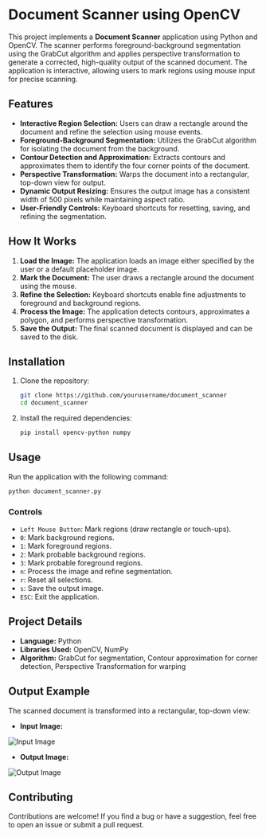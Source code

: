 
# Document Scanner using OpenCV

This project implements a **Document Scanner** application using Python and OpenCV. The scanner performs foreground-background segmentation using the GrabCut algorithm and applies perspective transformation to generate a corrected, high-quality output of the scanned document. The application is interactive, allowing users to mark regions using mouse input for precise scanning.

## Features

- **Interactive Region Selection:** Users can draw a rectangle around the document and refine the selection using mouse events.
- **Foreground-Background Segmentation:** Utilizes the GrabCut algorithm for isolating the document from the background.
- **Contour Detection and Approximation:** Extracts contours and approximates them to identify the four corner points of the document.
- **Perspective Transformation:** Warps the document into a rectangular, top-down view for output.
- **Dynamic Output Resizing:** Ensures the output image has a consistent width of 500 pixels while maintaining aspect ratio.
- **User-Friendly Controls:** Keyboard shortcuts for resetting, saving, and refining the segmentation.

## How It Works

1. **Load the Image:** The application loads an image either specified by the user or a default placeholder image.
2. **Mark the Document:** The user draws a rectangle around the document using the mouse.
3. **Refine the Selection:** Keyboard shortcuts enable fine adjustments to foreground and background regions.
4. **Process the Image:** The application detects contours, approximates a polygon, and performs perspective transformation.
5. **Save the Output:** The final scanned document is displayed and can be saved to the disk.

## Installation

1. Clone the repository:
   ```bash
   git clone https://github.com/yourusername/document_scanner
   cd document_scanner
   ```
2. Install the required dependencies:
   ```bash
   pip install opencv-python numpy
   ```

## Usage

Run the application with the following command:
```bash
python document_scanner.py 
```

### Controls
- `Left Mouse Button`: Mark regions (draw rectangle or touch-ups).
- `0`: Mark background regions.
- `1`: Mark foreground regions.
- `2`: Mark probable background regions.
- `3`: Mark probable foreground regions.
- `n`: Process the image and refine segmentation.
- `r`: Reset all selections.
- `s`: Save the output image.
- `ESC`: Exit the application.

## Project Details

- **Language:** Python
- **Libraries Used:** OpenCV, NumPy
- **Algorithm:** GrabCut for segmentation, Contour approximation for corner detection, Perspective Transformation for warping

## Output Example

The scanned document is transformed into a rectangular, top-down view:

- **Input Image:**

![Input Image](input_image.jpg)

- **Output Image:**

![Output Image](output_image.jpg)

## Contributing

Contributions are welcome! If you find a bug or have a suggestion, feel free to open an issue or submit a pull request.


